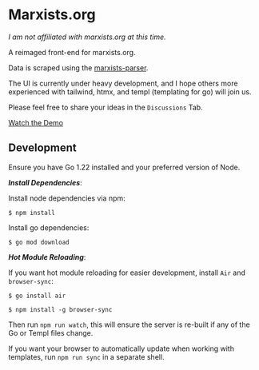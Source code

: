 # Marxists.org

*I am not affiliated with marxists.org at this time.*

A reimaged front-end for marxists.org.

Data is scraped using the [marxists-parser](https://github.com/MarxistsDev/marxists-parser).

The UI is currently under heavy development, and I hope others more experienced with tailwind, htmx, and templ (templating for go) will join us.

Please feel free to share your ideas in the `Discussions` Tab.

[Watch the Demo](https://youtu.be/0b-LGEGfZuc)

## Development

Ensure you have Go 1.22 installed and your preferred version of Node.

_**Install Dependencies**_:

Install node dependencies via npm:

`$ npm install`

Install go dependencies:

`$ go mod download`

_**Hot Module Reloading**_:

If you want hot module reloading for easier development, install `Air` and `browser-sync`:

`$ go install air`

`$ npm install -g browser-sync`

Then run `npm run watch`, this will ensure the server is re-built if any of the Go or Templ files change.

If you want your browser to automatically update when working with templates, run `npm run sync` in a separate shell.

